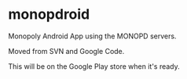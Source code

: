 monopdroid
==========

Monopoly Android App using the MONOPD servers.

Moved from SVN and Google Code.

This will be on the Google Play store when it's ready.


